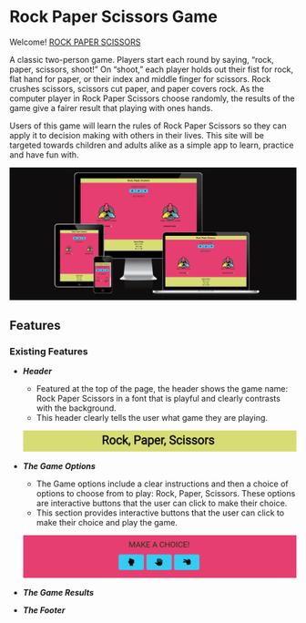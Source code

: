 # Rock Paper Scissors Game

Welcome! [ROCK PAPER SCISSORS](https://shankar2311.github.io/Rock-Paper-Scissor/)

A classic two-person game. Players start each round by saying, “rock, paper, scissors, shoot!” On “shoot,” each player holds out their fist for rock, flat hand for paper, or their index and middle finger for scissors. Rock crushes scissors, scissors cut paper, and paper covers rock. As the computer player in Rock Paper Scissors choose randomly, the results of the game give a fairer result that playing with ones hands.

Users of this game will learn the rules of Rock Paper Scissors so they can apply it to decision making with others in their lives. This site will be targeted towards children and adults alike as a simple app to learn, practice and have fun with.

![responsive](assets/images/responsive.png)

## Features

### Existing Features


- ***Header***
    - Featured at the top of the page, the header shows the game name: Rock Paper Scissors in a font that is playful and clearly contrasts with the background.
    - This header clearly tells the user what game they are playing.

    ![header](assets/images/header.png)

- ***The Game Options***
    - The Game options include a clear instructions and then a choice of options to choose from to play: Rock, Paper, Scissors. These options are interactive buttons that the user can click to make their choice.
    - This section provides interactive buttons that the user can click to make their choice and play the game.

     ![options](assets/images/options.png)

- ***The Game Results***

- ***The Footer***